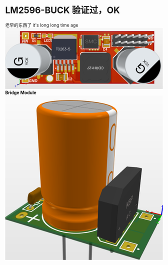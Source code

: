 # LM2596-BUCK 验证过，OK
老早的东西了 it's long long time age   
![LM2596](https://github.com/LZH-ang/LM2596-BUCK/blob/main/PCB_3D.png)  
**Bridge Module**  
![module](https://github.com/LZH-ang/LM2596-BUCK/blob/main/bridge%20module.png)
